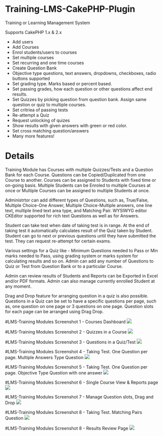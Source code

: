 # Training-LMS-CakePHP-Plugin
Training or Learning Management System

Supports CakePHP 1.x & 2.x

* Add users
* Add Courses
* Enrol students/users to courses
* Set multiple courses
* Set recurring and one time courses
* Create Question Bank
* Objective type questions, text answers, dropdowns, checkboxes, radio buttons supported
* Set grading type. Marks based or percent based.
* Set passing grades, how each question or other questions affect end results.
* Set Quizzes by picking question from question bank. Assign same question or quiz to multiple courses.
* Set critriea of passing tests
* Re-attempt a Quiz
* Request unlocking of quizes
* Show results with given answers with green or red color.
* Set cross matching question/answers
* Many more features!

# Details

Training Module has Courses with multiple Quizzes/Tests and a Question Bank for each Course. Questions can be Copied/Duplicated from one Course to another. Courses can be assigned to Students with fixed time or on-going basis. Multiple Students can be Enroled to multiple Courses at once or Multiple Courses can be assigned to multiple Students at once.

Administrtor can add different types of Questions, such as, True/False, Multiple Choice-One Answer, Multiple Choice-Multiple answers, one line text, multiple lined text area type, and Matching Pair. WYSIWYG editor CKEditor supported for rich text Questions as well as for Answers.

Student can take test when date of taking test is in range. At the end of taking test it automatically calculates result of the Quiz taken by Student. Student can go to next or previous questions until they have submitted the test. They can request re-attempt for certain exams.

Various settings for a Quiz like - Minimum Questions needed to Pass or Min marks needed to Pass, using grading system or marks system for calculating results and so on. Admin can add any number of Questions to Quiz or Test from Question Bank or to a particular Course.

Admin can review results of Students and Reports can be Exported in Excel and/or PDF formats. Admin can also manage currently enrolled Student at any moment. 

Drag and Drop feature for arranging question in a quiz is also possible. Questions in a Quiz can be set to have a specific questions per page, such as, one question on one page or 3 questions on one page. Question slots for each page can be arranged using Drag Drop.

#LMS-Training Modules Screenshot 1 - Courses Dashboard
<img src="https://dl.dropboxusercontent.com/u/25155915/cakephp-lms-img/Training-Modules-screenshot-1-courses-dashboard.jpg" />

#LMS-Training Modules Screenshot 2 - Quizzes in a Course
<img src="https://dl.dropboxusercontent.com/u/25155915/cakephp-lms-img/Training-Modules-screenshot-2-quizzes-in-a-course.jpg" />

#LMS-Training Modules Screenshot 3 - Questions in a Quiz/Test
<img src="https://dl.dropboxusercontent.com/u/25155915/cakephp-lms-img/Training-Modules-screenshot-3-questions-in-a-quiz.jpg" />

#LMS-Training Modules Screenshot 4 - Taking Test. One Question per page. Multiple Answers Type Question
<img src="https://dl.dropboxusercontent.com/u/25155915/cakephp-lms-img/Training-Modules-screenshot-4-question-with-multiple-answers.jpg" />

#LMS-Training Modules Screenshot 5 - Taking Test. One Question per page. Objective Type Question with one answer
<img src="https://dl.dropboxusercontent.com/u/25155915/cakephp-lms-img/Training-Modules-screenshot-5-multiple-question-one-answer.jpg" />

#LMS-Training Modules Screenshot 6 - Single Course View & Reports page
<img src="https://dl.dropboxusercontent.com/u/25155915/cakephp-lms-img/Training-Modules-screenshot-6-Course-View-and-Reports.jpg" />

#LMS-Training Modules Screenshot 7 - Manage Question slots, Drag and Drop
<img src="https://dl.dropboxusercontent.com/u/25155915/cakephp-lms-img/Training-Modules-screenshot-7-manage-question-slots.jpg" />

#LMS-Training Modules Screenshot 8 - Taking Test. Matching Pairs Question
<img src="https://dl.dropboxusercontent.com/u/25155915/cakephp-lms-img/Training-Modules-screenshot-8-matching-pairs.jpg" />

#LMS-Training Modules Screenshot 8 - Results Review Page
<img src="https://dl.dropboxusercontent.com/u/25155915/cakephp-lms-img/Training-Modules-screenshot-9-Result-review.jpg" />
